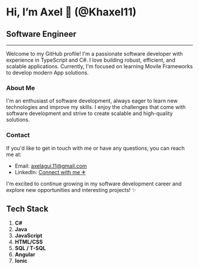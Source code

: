 # Hi, I’m Axel 👋 (@Khaxel11)
## Software Engineer

---

Welcome to my GitHub profile! I'm a passionate software developer with experience in TypeScript and C#. I love building robust, efficient, and scalable applications. Currently, I'm focused on learning Movile Frameworks to develop modern App solutions.

### About Me
I'm an enthusiast of software development, always eager to learn new technologies and improve my skills. I enjoy the challenges that come with software development and strive to create scalable and high-quality solutions.

### Contact
If you'd like to get in touch with me or have any questions, you can reach me at:
- Email: axelagui.11@gmail.com
- LinkedIn: [Connect with me ✈](https://www.linkedin.com/in/axel-aguilar-328697274/)

I'm excited to continue growing in my software development career and explore new opportunities and interesting projects! ✨
## Tech Stack

1. **C#**
2. **Java**
3. **JavaScript**
4. **HTML/CSS**
5. **SQL / T-SQL**
6. **Angular**
7. **Ionic**
